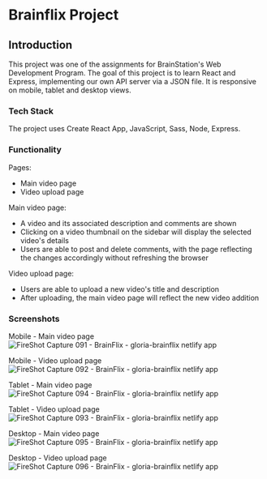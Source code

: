 # Brainflix Project
## Introduction
This project was one of the assignments for BrainStation's Web Development Program.
The goal of this project is to learn React and Express, implementing our own API server via a JSON file.
It is responsive on mobile, tablet and desktop views.

### Tech Stack
The project uses Create React App, JavaScript, Sass, Node, Express.

### Functionality
Pages:
- Main video page
- Video upload page

Main video page:
- A video and its associated description and comments are shown
- Clicking on a video thumbnail on the sidebar will display the selected video's details
- Users are able to post and delete comments, with the page reflecting the changes accordingly without refreshing the browser

Video upload page:
- Users are able to upload a new video's title and description
- After uploading, the main video page will reflect the new video addition

### Screenshots
Mobile - Main video page
![FireShot Capture 091 - BrainFlix - gloria-brainflix netlify app](https://github.com/glorialau123/gloria-lau-brainflix/assets/96962463/e657a83f-cf05-4deb-839d-2828e50a720d)

Mobile - Video upload page
![FireShot Capture 092 - BrainFlix - gloria-brainflix netlify app](https://github.com/glorialau123/gloria-lau-brainflix/assets/96962463/669143ba-ff38-478c-ab37-2d72ffed63fb)

Tablet - Main video page
![FireShot Capture 094 - BrainFlix - gloria-brainflix netlify app](https://github.com/glorialau123/gloria-lau-brainflix/assets/96962463/57cd97cf-2eea-4320-a308-db41f6c9a692)

Tablet - Video upload page
![FireShot Capture 093 - BrainFlix - gloria-brainflix netlify app](https://github.com/glorialau123/gloria-lau-brainflix/assets/96962463/b36aa37f-d839-41d9-b4de-d3709bc4d056)

Desktop - Main video page
![FireShot Capture 095 - BrainFlix - gloria-brainflix netlify app](https://github.com/glorialau123/gloria-lau-brainflix/assets/96962463/354b7245-ec93-4a20-921b-d971fb2a4244)

Desktop - Video upload page
![FireShot Capture 096 - BrainFlix - gloria-brainflix netlify app](https://github.com/glorialau123/gloria-lau-brainflix/assets/96962463/3b90ebf0-5dcf-4273-be97-a5d18ea22de4)




